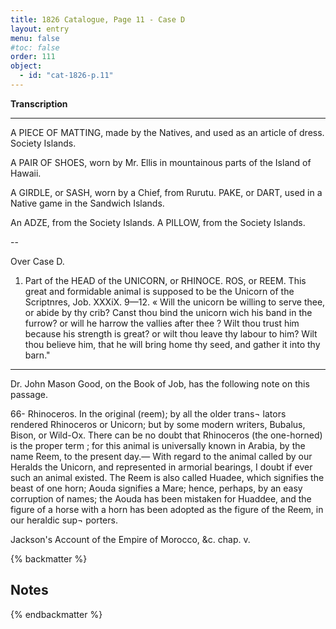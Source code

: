 ```yaml
---
title: 1826 Catalogue, Page 11 - Case D
layout: entry
menu: false
#toc: false
order: 111
object:
  - id: "cat-1826-p.11"
---
```


**Transcription**

---

A PIECE OF MATTING, made by the Natives, and used
as an article of dress. Society Islands.

A PAIR OF SHOES, worn by Mr. Ellis in mountainous
parts of the Island of Hawaii.

A GIRDLE, or SASH, worn by a Chief, from Rurutu.
PAKE, or DART, used in a Native game in the Sandwich
Islands.

An ADZE, from the Society Islands.
A PILLOW, from the Society Islands.

--

Over Case D.

1. Part of the HEAD of the UNICORN, or RHINOCE.
ROS, or REEM. This great and formidable animal
is supposed to be the Unicorn of the Scriptnres, Job.
XXXiX. 9—12.
« Will the unicorn be willing to serve thee, or abide by thy crib?
Canst thou bind the unicorn wich his band in the furrow? or will he
harrow the vallies after thee ? Wilt thou trust him because his strength
is great? or wilt thou leave thy labour to him? Wilt thou believe him,
that he will bring home thy seed, and gather it into thy barn."

----

Dr. John Mason Good, on the Book of Job, has the following note on this
passage.

66- Rhinoceros. In the original (reem); by all the older trans¬
lators rendered Rhinoceros or Unicorn; but by some modern writers, Bubalus,
Bison, or Wild-Ox. There can be no doubt that Rhinoceros (the one-horned)
is the proper term ; for this animal is universally known in Arabia, by the name
Reem, to the present day.— With regard to the animal called by our Heralds
the Unicorn, and represented in armorial bearings, I doubt if ever such an
animal existed. The Reem is also called Huadee, which signifies the beast of
one horn; Aouda signifies a Mare; hence, perhaps, by an easy corruption of
names; the Aouda has been mistaken for Huaddee, and the figure of a horse
with a horn has been adopted as the figure of the Reem, in our heraldic sup¬
porters.

Jackson's Account of the Empire of Morocco, &c. chap. v.

{% backmatter %}

## Notes

{% endbackmatter %}

